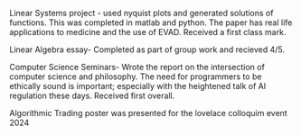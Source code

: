 
Linear Systems project - used nyquist plots and generated solutions of functions. This was completed in matlab and python. The paper has real life applications to medicine and the use of EVAD. Received a first class mark.
 

Linear Algebra essay- Completed as part of group work and recieved 4/5.

Computer Science Seminars- Wrote the report on the intersection of computer science and philosophy. The need for programmers to be ethically sound is important; especially with the heightened talk of AI regulation these days. Received first overall.

Algorithmic Trading poster was presented for the lovelace colloquim event 2024
